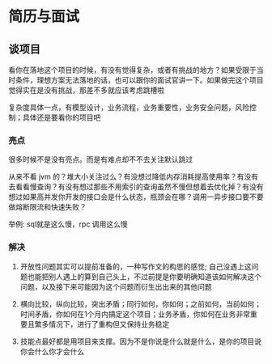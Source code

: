# 简历与面试

## 谈项目

看你在落地这个项目的时候，有没有觉得复杂，或者有挑战的地方？如果受限于当时条件，理想方案无法落地的话，也可以跟你的面试官讲一下。如果做完这个项目觉得实在是没有挑战，那差不多就应该考虑跳槽啦

复杂度具体一点，有模型设计，业务流程，业务重要性，业务安全问题，风险控制；具体还是要看你的项目吧

### 亮点

很多时候不是没有亮点。而是有难点却不不去关注默认跳过

从来不看 jvm 的？堆大小关注过么？有没想过降低内存消耗提高使用率？有没有去看看慢查询？有没有想过那些不用索引的查询虽然不慢但想着去优化掉？有没有想过如果高并发你开发的接口会是什么状态，瓶颈会在哪？调用一异步接口要不要做熔断限流和快速失败？

举例: sql就是这么慢，rpc 调用这么慢

### 解决

1. 开放性问题其实可以提前准备的，一种写作文的构思的感觉; 自己没遇上这问题也能把别人遇上的算到自己头上，不过前提是你要明确知道该如何解决这个问题，以及接下来可能因为这个问题而衍生出出来的其他问题

2. 横向比较，纵向比较，突出矛盾；同行如何，你如何；之前如何，当前如何；时间矛盾，你如何在1个月内搞定这个项目；业务矛盾，你如何在业务非常重要且繁多情况下，进行了重构但又保持业务稳定

3. 技能点最好都是用项目来支撑。因为不是你说是什么就是什么，是你的项目说你会什么你才会什么
